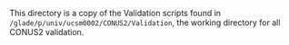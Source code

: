 This directory is a copy of the Validation scripts found in `/glade/p/univ/ucsm0002/CONUS2/Validation`, the working directory for all CONUS2 validation. 
